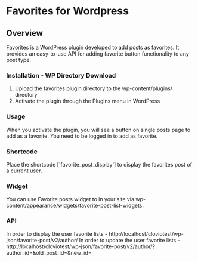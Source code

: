 # Favorites for Wordpress

## Overview

Favorites is a WordPress plugin developed to add posts as favorites. It provides an easy-to-use API for adding favorite button functionality to any post type.

### Installation - WP Directory Download
1. Upload the favorites plugin directory to the wp-content/plugins/ directory
2. Activate the plugin through the Plugins menu in WordPress

### Usage
When you activate the plugin, you will see a button on single posts page to add as a favorite. You need to be logged in to add as favorite.

### Shortcode
Place the shortcode ['favorite_post_display'] to display the favorites post of a current user.

### Widget
You can use Favorite posts widget to in your site via wp-content/appearance/widgets/favorite-post-list-widgets.

### API
In order to display the user favorite lists - http://localhost/cloviotest/wp-json/favorite-post/v2/author/<id>
In order to update the user favorite lists - http://localhost/cloviotest/wp-json/favorite-post/v2/author/?author_id=&old_post_id=&new_id=


